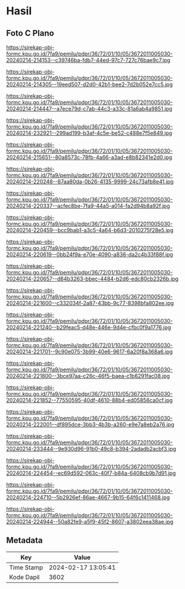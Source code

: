 # Hasil

## Foto C Plano

https://sirekap-obj-formc.kpu.go.id/7fa9/pemilu/pdpr/36/72/01/10/05/3672011005030-20240214-214153--c39746ba-fdb7-44ed-97c7-727c76bae9c7.jpg

https://sirekap-obj-formc.kpu.go.id/7fa9/pemilu/pdpr/36/72/01/10/05/3672011005030-20240214-214305--19eed507-d2d0-42b1-bee2-7d2b052e7cc5.jpg

https://sirekap-obj-formc.kpu.go.id/7fa9/pemilu/pdpr/36/72/01/10/05/3672011005030-20240214-214447--a7ece79d-c7ab-44c3-a33c-81a6ab4a9851.jpg

https://sirekap-obj-formc.kpu.go.id/7fa9/pemilu/pdpr/36/72/01/10/05/3672011005030-20240214-232921--299ad199-b3af-4c5e-be52-c488e7f5e849.jpg

https://sirekap-obj-formc.kpu.go.id/7fa9/pemilu/pdpr/36/72/01/10/05/3672011005030-20240214-215651--80a8573c-78fb-4a66-a3ad-e8b82341e2d0.jpg

https://sirekap-obj-formc.kpu.go.id/7fa9/pemilu/pdpr/36/72/01/10/05/3672011005030-20240214-220248--87aa80da-0b26-4135-9999-24c73afb8e41.jpg

https://sirekap-obj-formc.kpu.go.id/7fa9/pemilu/pdpr/36/72/01/10/05/3672011005030-20240214-220337--acfec8be-7fa9-44a5-a014-fa2d94b8a92f.jpg

https://sirekap-obj-formc.kpu.go.id/7fa9/pemilu/pdpr/36/72/01/10/05/3672011005030-20240214-220459--bcc9bab1-a3c5-4a64-b6d3-2010275f28e5.jpg

https://sirekap-obj-formc.kpu.go.id/7fa9/pemilu/pdpr/36/72/01/10/05/3672011005030-20240214-220619--0bb24f9a-e70e-4090-a836-da2c4b33f88f.jpg

https://sirekap-obj-formc.kpu.go.id/7fa9/pemilu/pdpr/36/72/01/10/05/3672011005030-20240214-220657--d84b3263-bbec-4484-b2d6-edc80cb2326b.jpg

https://sirekap-obj-formc.kpu.go.id/7fa9/pemilu/pdpr/36/72/01/10/05/3672011005030-20240214-221600--c332034f-2a87-43bb-9c77-8398bfa802ee.jpg

https://sirekap-obj-formc.kpu.go.id/7fa9/pemilu/pdpr/36/72/01/10/05/3672011005030-20240214-221240--b29feac5-d48e-446e-9d4e-cfbc0f9a1776.jpg

https://sirekap-obj-formc.kpu.go.id/7fa9/pemilu/pdpr/36/72/01/10/05/3672011005030-20240214-221701--9c90e075-3b99-40e6-9617-6a20f8a368a6.jpg

https://sirekap-obj-formc.kpu.go.id/7fa9/pemilu/pdpr/36/72/01/10/05/3672011005030-20240214-221800--3bce97aa-c26c-46f5-baea-c1b6291fac08.jpg

https://sirekap-obj-formc.kpu.go.id/7fa9/pemilu/pdpr/36/72/01/10/05/3672011005030-20240214-221852--77550595-40df-4610-88b4-ed05856ca0cf.jpg

https://sirekap-obj-formc.kpu.go.id/7fa9/pemilu/pdpr/36/72/01/10/05/3672011005030-20240214-222001--df895dce-3bb3-4b3b-a260-e9e7a8eb2a76.jpg

https://sirekap-obj-formc.kpu.go.id/7fa9/pemilu/pdpr/36/72/01/10/05/3672011005030-20240214-233444--9e930d96-91b0-49c8-b394-2adadb2acbf3.jpg

https://sirekap-obj-formc.kpu.go.id/7fa9/pemilu/pdpr/36/72/01/10/05/3672011005030-20240214-224454--ec69d592-063c-40f7-b84a-6408cb9b7d91.jpg

https://sirekap-obj-formc.kpu.go.id/7fa9/pemilu/pdpr/36/72/01/10/05/3672011005030-20240214-224710--5b2926ef-86ae-4667-9b15-64f6c1411468.jpg

https://sirekap-obj-formc.kpu.go.id/7fa9/pemilu/pdpr/36/72/01/10/05/3672011005030-20240214-224944--50a82fe9-a5f9-45f2-8607-a3802eea38ae.jpg


## Metadata

| Key        | Value               |
| ---------- | ------------------- |
| Time Stamp | 2024-02-17 13:05:41 |
| Kode Dapil | 3602                |



